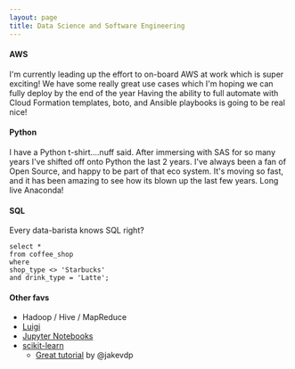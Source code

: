 ```yaml
---
layout: page
title: Data Science and Software Engineering
---
```


#### AWS
I'm currently leading up the effort to on-board AWS at work which is super exciting!
We have some really great use cases which I'm hoping we can fully deploy by the end of the year
Having the ability to full automate with Cloud Formation templates, boto, and Ansible playbooks is going to be real nice!

#### Python
I have a Python t-shirt....nuff said. After immersing with SAS for so many years I've shifted off onto Python the last 2 years.
I've always been a fan of Open Source, and happy to be part of that eco system. It's moving so fast, and it has been amazing to see how its blown up the last
few years. Long live Anaconda!

#### SQL
Every data-barista knows SQL right?

```
select *
from coffee_shop
where
shop_type <> 'Starbucks'
and drink_type = 'Latte';
```

#### Other favs
* Hadoop / Hive / MapReduce
* [Luigi](https://github.com/spotify/luigi)
* [Jupyter Notebooks](http://jupyter.org/)
* [scikit-learn](http://scikit-learn.org/stable/)
  * [Great tutorial](https://github.com/jakevdp/sklearn_pycon2015) by @jakevdp
